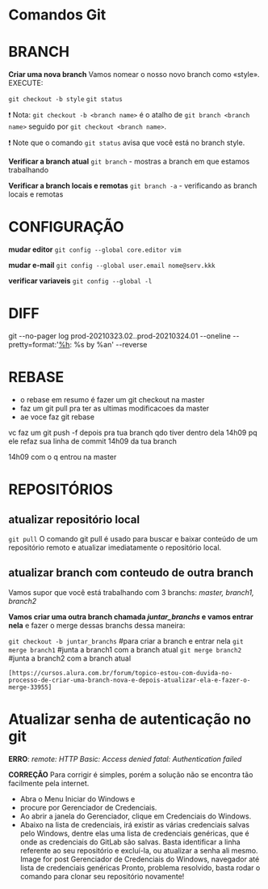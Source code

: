 # Comandos Git





# BRANCH

**Criar uma nova branch**
    Vamos nomear o nosso novo branch como «style».
    EXECUTE:

`git checkout -b style`
`git status`

:exclamation: Nota: `git checkout -b <branch name>` é o atalho de `git branch <branch name>` seguido por `git checkout <branch name>`.

:exclamation: Note que o comando `git status` avisa que você está no branch style.


**Verificar a branch atual**
`git branch` - mostras a branch em que estamos trabalhando

**Verificar a branch locais e remotas**
`git branch -a` - verificando as branch locais e remotas



# CONFIGURAÇÃO

**mudar editor**
    `git config --global core.editor vim`

**mudar e-mail**
    `git config --global user.email nome@serv.kkk`

**verificar variaveis**
    `git config --global -l` 


# DIFF

git --no-pager log prod-20210323.02..prod-20210324.01 --oneline --pretty=format:'[%h](http://github.com/loggi/loggi-web/commit/%H): %s by %an' --reverse



# REBASE
 - o rebase em resumo é fazer um git checkout na master
 - faz um git pull pra ter as ultimas modificacoes da master
 - ae voce faz git rebase <sua branch>



vc faz um git push -f depois pra tua branch qdo tiver dentro dela
14h09
pq ele refaz sua linha de commit
14h09
da tua branch





14h09
com o q entrou na master

# REPOSITÓRIOS

## atualizar repositório local
`git pull`
O comando git pull é usado para buscar e baixar conteúdo de um repositório remoto e atualizar imediatamente o repositório local. 


## atualizar branch com conteudo de outra branch
   Vamos supor que você está trabalhando com 3 branchs: *master, branch1, branch2*

   **Vamos criar uma outra branch chamada *juntar_branchs* e vamos entrar nela** e fazer o merge dessas branchs dessa maneira:

   `git checkout -b juntar_branchs` #para criar a branch e entrar nela
   `git merge branch1` #junta a branch1 com a branch atual
   `git merge branch2` #junta a branch2 com a branch atual

    
    [https://cursos.alura.com.br/forum/topico-estou-com-duvida-no-processo-de-criar-uma-branch-nova-e-depois-atualizar-ela-e-fazer-o-merge-33955]




# Atualizar senha de autenticação no git
**ERRO**:
_remote: HTTP Basic: Access denied_
_fatal: Authentication failed_

**CORREÇÃO**
Para corrigir é simples, porém a solução não se encontra tão facilmente pela internet. 
- Abra o Menu Iniciar do Windows e 
- procure por Gerenciador de Credenciais.
- Ao abrir a janela do Gerenciador, clique em Credenciais do Windows.
- Abaixo na lista de credenciais, irá existir as várias credenciais salvas pelo Windows, dentre elas uma lista de credenciais genéricas, que é onde as credenciais do GitLab são salvas. Basta identificar a linha referente ao seu repositório e excluí-la, ou atualizar a senha ali mesmo.
Image for post
Gerenciador de Credenciais do Windows, navegador até lista de credenciais genéricas
Pronto, problema resolvido, basta rodar o comando para clonar seu repositório novamente!